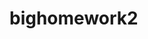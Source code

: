# bighomework2
<!DOCTYPE />   
<html>   
<head>  
	<title>简易图片处理</title> 
    <style type="text/css"> 
		#header
		{
			height:50px;
			font-size:25px;
			line-height:150%;
			background:#fff;
			text-align:center;
			color:#333;
			font-family:"宋体"
		}  
        #main
		{
			width:90%;
			height:100%;
			float:left;
		}
		#menu
		{
			float:left;
		}
		#mycanvas
		{
			padding:inherit;
		}
		ul   
        {   
            margin: 0;   
            padding: 0;   
            width: 150px;   
            list-style: none;   
            background-color: Orange;   
            border: 1px solid red;   
        }   
        .lili:hover   
        {   
            padding: 5px;   
            background-color: #FC756F;   
            border-left-color: #51A9F3;   
            border-right-color: #51A9F3;   
            border-left-width: medium;   
            border-right-width: medium;   
            font-weight: bolder;   
            color: White;   
        }   
        .lili   
        {   
            padding-top: 5px;   
            height: 25px;   
            border-top: solid 2px Orange;   
            border-bottom: solid 2px Orange;   
            color: black;   
            background-color: White;   
        }   
        span   
        {   
            font-weight: bolder;   
            color: black;   
        }   
        span:hover   
        {   
            color: White;   
            font-size: large;   
        }   
        .lititle a   
        {   
            font-size: larger;   
            font-weight: 900;   
            color: White;   
        }   
        a   
        {   
            text-decoration: none;   
        }   
        .lititle:hover   
        {   
            cursor: pointer;   
        }   
        .ggtitle   
        {   
            border-top: 1px solid red;   
        }   
    </style>   
    <script type="text/javascript" src="jquery-2.2.3.min.js"></script>   
    <script type="text/javascript">   
       
        $(function () {   
            $(".tztitle").click(function () {   
                $(".tz").fadeToggle(500);   
            });   
    
            $(".ggtitle").click(function () {   
                $(".gg").fadeToggle(500);   
            });   
        });   
        function onloadimg()   
{   
   	 	var c=document.getElementById("mycanvas");   
   		 var cxt=c.getContext("2d");   
   		 var img=new Image()   
   		 img.src="1.jpg"  
    	 cxt.drawImage(img,0,0);   
}   

    </script>   
</head>   
<body bgcolor="#EFEFEF">  
	<div id="header">
	<h1>简易图片处理</h1>
	</div> 
    <div id="menu"">   
        <ul class="ulul">   
            <li class="lititle tztitle"><a id="aaa">基础操作</a></li>   
            <li class="lili tz"><a style="padding-left: 20px;" onClick="onloading()"><span>打开</span></a></li>   
            <li class="lili tz"><a style="padding-left: 20px;" href=""><span>保存</span></a></li>   
            <li class="lili tz"><a style="padding-left: 20px;" href=""><span>缩放</span></a></li>   
            <li class="lili tz"><a style="padding-left: 20px;" href=""><span>裁剪</span></a></li>   
            <li class="lili tz"><a style="padding-left: 20px;" href=""><span>撤销</span></a></li>   
            <li class="lili tz"><a style="padding-left: 20px;" href=""><span>拼接多张图片</span></a></li>   
            <li class="lititle ggtitle"><a>复杂操作</a></li>   
            <li class="lili gg"><a style="padding-left: 20px;" href=""><span>橡皮擦</span></a></li>   
            <li class="lili gg"><a style="padding-left: 20px;" href=""><span>输入文字</span></a></li>   
            <li class="lili gg"><a style="padding-left: 20px;" href=""><span>加边框</span></a></li>   
            <li class="lili gg"><a style="padding-left: 20px;" href=""><span>调节拼接关系</span></a></li>   
        </ul>   
    </div> 
	<div id="main">
		<canvas id="mycanvas">您的浏览器暂不支持canvas，请更换Firefox，Chrome</canvas>
	</div>  
</body>   
</html>  
